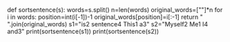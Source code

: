 def sortsentence(s):
    words=s.split()
    n=len(words)
    original_words=[""]*n
    for i in words:
        position=int(i[-1])-1
        original_words[position]=i[:-1]
    return " ".join(original_words)
s1="is2 sentence4 This1 a3"
s2="Myself2 Me1 I4 and3"
print(sortsentence(s1))
print(sortsentence(s2))

